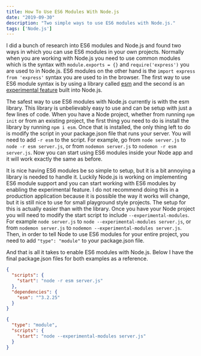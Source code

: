 ```yaml
---
title: How To Use ES6 Modules With Node.js
date: "2019-09-30"
description: "Two simple ways to use ES6 modules with Node.js."
tags: ['Node.js']
---
```


I did a bunch of research into ES6 modules and Node.js and found two ways in which you can use ES6 modules in your own projects. Normally when you are working with Node.js you need to use common modules which is the syntax with `module.exports = {}` and `require('express')` you are used to in Node.js. ES6 modules on the other hand is the `import express from 'express'` syntax you are used to in the browser. The first way to use ES6 module syntax is by using a library called [esm](https://www.npmjs.com/package/esm) and the second is an [experimental feature](https://nodejs.org/api/esm.html) built into Node.js.

The safest way to use ES6 modules with Node.js currently is with the esm library. This library is unbelievably easy to use and can be setup with just a few lines of code. When you have a Node project, whether from running `npm init` or from an existing project, the first thing you need to do is install the library by running `npm i esm`. Once that is installed, the only thing left to do is modify the script in your package.json file that runs your server. You will need to add `-r esm` to the script. For example, go from `node server.js` to `node -r esm server.js`, or from `nodemon server.js` to `nodemon -r esm server.js`. Now you can start using ES6 modules inside your Node app and it will work exactly the same as before.

It is nice having ES6 modules be so simple to setup, but it is a bit annoying a library is needed to handle it. Luckily Node.js is working on implementing ES6 module support and you can start working with ES6 modules by enabling the experimental feature. I do not recommend doing this in a production application because it is possible the way it works will change, but it is still nice to use for small playground style projects. The setup for this is actually easier than with the library. Once you have your Node project you will need to modify the start script to include `--experimental-modules`. For example `node server.js` to `node --experimental-modules server.js`, or from `nodemon server.js` to `nodemon --experimental-modules server.js`. Then, in order to tell Node to use ES6 modules for your entire project, you need to add `"type": "module"` to your package.json file.

And that is all it takes to enable ES6 modules with Node.js. Below I have the final package.json files for both examples as a reference.

```json
{
  "scripts": {
    "start": "node -r esm server.js"
  },
  "dependencies": {
    "esm": "^3.2.25"
  }
}
```

```json
{
  "type": "module",
  "scripts": {
    "start": "node --experimental-modules server.js"
  }
}
```